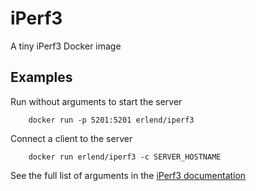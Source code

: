 # iPerf3

A tiny iPerf3 Docker image

## Examples

Run without arguments to start the server

        docker run -p 5201:5201 erlend/iperf3 

Connect a client to the server

        docker run erlend/iperf3 -c SERVER_HOSTNAME

See the full list of arguments in the [iPerf3 documentation](https://iperf.fr/iperf-doc.php#3doc)
